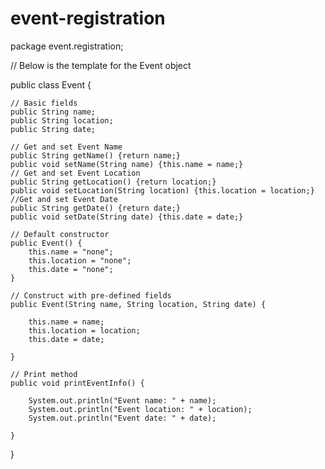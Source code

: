 # event-registration

package event.registration;


//  Below is the template for the Event object


public class Event {
    
    // Basic fields
    public String name;
    public String location;
    public String date;
    
    // Get and set Event Name
    public String getName() {return name;}
    public void setName(String name) {this.name = name;}
    // Get and set Event Location
    public String getLocation() {return location;}
    public void setLocation(String location) {this.location = location;}
    //Get and set Event Date
    public String getDate() {return date;}
    public void setDate(String date) {this.date = date;}
    
    // Default constructor
    public Event() {
        this.name = "none";
        this.location = "none";
        this.date = "none";
    }
    
    // Construct with pre-defined fields
    public Event(String name, String location, String date) {
        
        this.name = name;
        this.location = location;
        this.date = date;
           
    }
    
    // Print method
    public void printEventInfo() {
       
        System.out.println("Event name: " + name);
        System.out.println("Event location: " + location);
        System.out.println("Event date: " + date);
        
    }
    
}
